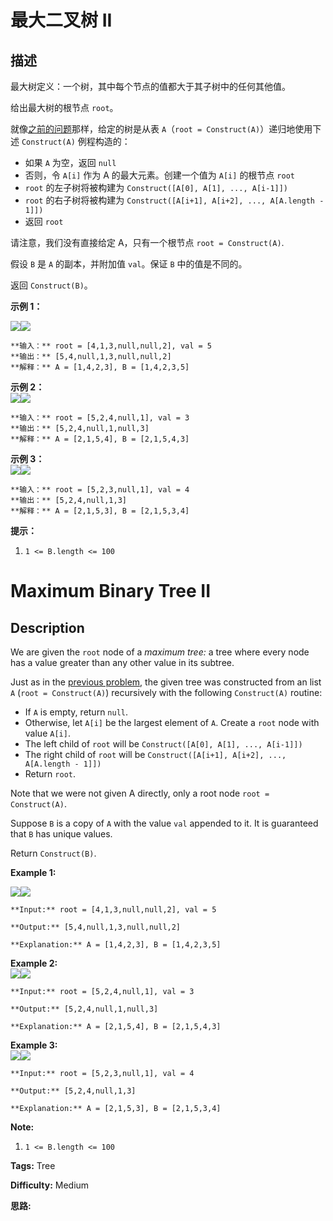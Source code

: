 # 最大二叉树 II

## 描述

最大树定义：一个树，其中每个节点的值都大于其子树中的任何其他值。

给出最大树的根节点 `root`。

就像[之前的问题](https://leetcode-cn.com/problems/maximum-binary-tree/)那样，给定的树是从表 `A`（`root = Construct(A)`）递归地使用下述 `Construct(A)` 例程构造的：

  * 如果 `A` 为空，返回 `null`
  * 否则，令 `A[i]` 作为 A 的最大元素。创建一个值为 `A[i]` 的根节点 `root`
  * `root` 的左子树将被构建为 `Construct([A[0], A[1], ..., A[i-1]])`
  * `root` 的右子树将被构建为 `Construct([A[i+1], A[i+2], ..., A[A.length - 1]])`
  * 返回 `root`

请注意，我们没有直接给定 A，只有一个根节点 `root = Construct(A)`.

假设 `B` 是 `A` 的副本，并附加值 `val`。保证 `B` 中的值是不同的。

返回 `Construct(B)`。



**示例 1：**

**![](https://assets.leetcode-cn.com/aliyun-lc-upload/uploads/2019/02/23/maximum-binary-tree-1-1.png)![](https://assets.leetcode-cn.com/aliyun-lc-upload/uploads/2019/02/23/maximum-binary-tree-1-2.png)**

    
    
    **输入：** root = [4,1,3,null,null,2], val = 5
    **输出：** [5,4,null,1,3,null,null,2]
    **解释：** A = [1,4,2,3], B = [1,4,2,3,5]
    

**示例 2：  
![](https://assets.leetcode-cn.com/aliyun-lc-upload/uploads/2019/02/23/maximum-binary-tree-2-1.png)![](https://assets.leetcode-cn.com/aliyun-lc-upload/uploads/2019/02/23/maximum-binary-tree-2-2.png)**

    
    
    **输入：** root = [5,2,4,null,1], val = 3
    **输出：** [5,2,4,null,1,null,3]
    **解释：** A = [2,1,5,4], B = [2,1,5,4,3]
    

**示例 3：  
![](https://assets.leetcode-cn.com/aliyun-lc-upload/uploads/2019/02/23/maximum-binary-tree-3-1.png)![](https://assets.leetcode-cn.com/aliyun-lc-upload/uploads/2019/02/23/maximum-binary-tree-3-2.png)**

    
    
    **输入：** root = [5,2,3,null,1], val = 4
    **输出：** [5,2,4,null,1,3]
    **解释：** A = [2,1,5,3], B = [2,1,5,3,4]
    



**提示：**

  1. `1 <= B.length <= 100`







# Maximum Binary Tree II

## Description



We are given the `root` node of a _maximum tree:_ a tree where every node has a value greater than any other value in its subtree.

Just as in the [previous problem](https://leetcode.com/problems/maximum-binary-tree/), the given tree was constructed from an list `A` (`root = Construct(A)`) recursively with the following `Construct(A)` routine:

  * If `A` is empty, return `null`.
  * Otherwise, let `A[i]` be the largest element of `A`.  Create a `root` node with value `A[i]`.
  * The left child of `root` will be `Construct([A[0], A[1], ..., A[i-1]])`
  * The right child of `root` will be `Construct([A[i+1], A[i+2], ..., A[A.length - 1]])`
  * Return `root`.

Note that we were not given A directly, only a root node `root = Construct(A)`.

Suppose `B` is a copy of `A` with the value `val` appended to it.  It is guaranteed that `B` has unique values.

Return `Construct(B)`.



**Example 1:**

**![](https://assets.leetcode.com/uploads/2019/02/21/maximum-binary-tree-1-1.png)![](https://assets.leetcode.com/uploads/2019/02/21/maximum-binary-tree-1-2.png)**

    
    
    **Input:** root = [4,1,3,null,null,2], val = 5
    **Output:** [5,4,null,1,3,null,null,2]
    **Explanation:** A = [1,4,2,3], B = [1,4,2,3,5]
    

**Example 2:  
![](https://assets.leetcode.com/uploads/2019/02/21/maximum-binary-tree-2-1.png)![](https://assets.leetcode.com/uploads/2019/02/21/maximum-binary-tree-2-2.png)**

    
    
    **Input:** root = [5,2,4,null,1], val = 3
    **Output:** [5,2,4,null,1,null,3]
    **Explanation:** A = [2,1,5,4], B = [2,1,5,4,3]
    

**Example 3:  
![](https://assets.leetcode.com/uploads/2019/02/21/maximum-binary-tree-3-1.png)![](https://assets.leetcode.com/uploads/2019/02/21/maximum-binary-tree-3-2.png)**

    
    
    **Input:** root = [5,2,3,null,1], val = 4
    **Output:** [5,2,4,null,1,3]
    **Explanation:** A = [2,1,5,3], B = [2,1,5,3,4]
    



**Note:**

  1. `1 <= B.length <= 100`


**Tags:** Tree

**Difficulty:** Medium

**思路:**
